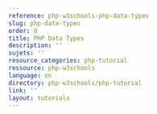 ```yaml
---
reference: php-w3schools-php-data-types
slug: php-data-types
order: 8
title: PHP Data Types
description: ''
sujets: ''
resource_categories: php-tutorial
ressource: php-w3schools
language: en
directory: php-w3schools/php-tutorial
link: ''
layout: tutorials
---
```

